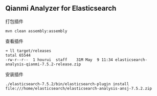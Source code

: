 ## Qianmi Analyzer for Elasticsearch

打包插件

    mvn clean assembly:assembly
    
查看插件
    
    ➜ ll target/releases
    total 65544
    -rw-r--r--  1 hourui  staff    31M May  9 11:34 elasticsearch-analysis-qianmi-7.5.2-release.zip

安装插件

    ./elasticsearch-7.5.2/bin/elasticsearch-plugin install file:///home/elasticsearch/elasticsearch-analysis-ansj-7.5.2.zip
    